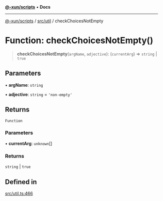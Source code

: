 [**@-xun/scripts**](../../../README.md) • **Docs**

***

[@-xun/scripts](../../../README.md) / [src/util](../README.md) / checkChoicesNotEmpty

# Function: checkChoicesNotEmpty()

> **checkChoicesNotEmpty**(`argName`, `adjective`): (`currentArg`) => `string` \| `true`

## Parameters

• **argName**: `string`

• **adjective**: `string` = `'non-empty'`

## Returns

`Function`

### Parameters

• **currentArg**: `unknown`[]

### Returns

`string` \| `true`

## Defined in

[src/util.ts:466](https://github.com/Xunnamius/xscripts/blob/0bf89cad7426062a1d0f1ed6b9e69c1e60c734aa/src/util.ts#L466)
